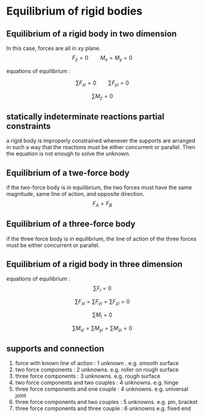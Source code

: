 # Equilibrium of rigid bodies
## Equilibrium of a rigid body in two dimension
In this case, forces are all in xy plane.
$$F_z = 0 \qquad M_x = M_y = 0$$

equations of equilibrium :

$$\sum F_{xi} = 0 \qquad \sum F_{yi} = 0$$

$$\sum M_z = 0$$
## statically indeterminate reactions partial constraints
a rigid body is improperly constrained whenever the supports are arranged in such a way that the reactions must be either concurrent or parallel.
Then the equation is not enough to solve the unknown.
## Equilibrium of a twe-force body
if the two-force body is in equilibrium, the two forces must have the same magnitude, same line of action, and opposite direction.
$$F_A = F_B$$
## Equilibrium of a three-force body
if the three force body is in equilibrium, the line of action of the three forces must be either concurrent or parallel.
## Equilibrium of a rigid body in three dimension
equations of equilibrium :
$$\sum F_i = 0$$

$$\sum F_{xi} = \sum F_{yi} = \sum F_{zi} = 0$$

$$\sum M_i = 0$$

$$\sum M_{xi} = \sum M_{yi} = \sum M_{zi} = 0$$
## supports and connection
1. force with known line of action : 1 unknown .
e.g. smooth surface
2. two force components : 2 unknowns.
e.g. roller on rough surface
3. three force components : 3 unknowns.
e.g. rough surface
4. two force components and two couples : 4 unknowns.
e.g. hinge
5. three force components and one couple : 4 unknowns.
e.g. universal joint
6. three force components and two couples : 5 unknowns.
e.g. pin, bracket
7. three force components and three couple : 6 unknowns
e.g. fixed end